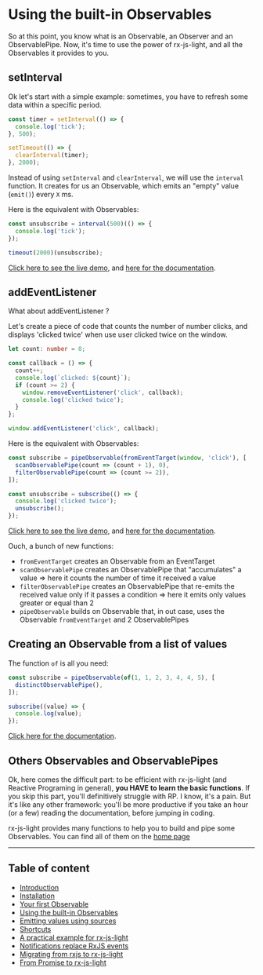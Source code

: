 # Using the built-in Observables

So at this point, you know what is an Observable, an Observer and an ObservablePipe.
Now, it's time to use the power of rx-js-light, and all the Observables it provides to you.

## setInterval

Ok let's start with a simple example: sometimes, you have to refresh some data within a specific period.

```ts
const timer = setInterval(() => {
  console.log('tick');
}, 500);

setTimeout(() => {
  clearInterval(timer);
}, 2000);
```

Instead of using `setInterval` and `clearInterval`, we will use the `interval` function. It creates for us an Observable,
which emits an "empty" value (`emit()`) every `X` ms.

Here is the equivalent with Observables:

```ts
const unsubscribe = interval(500)(() => {
  console.log('tick');
});

timeout(2000)(unsubscribe);
```

[Click here to see the live demo](https://stackblitz.com/edit/typescript-9swej8?devtoolsheight=33&file=index.ts),
and [here for the documentation](../../observable/built-in/from/without-notifications/time-related/interval/interval.md).

## addEventListener

What about addEventListener ?

Let's create a piece of code that counts the number of number clicks, and displays 'clicked twice'
when use user clicked twice on the window.

```ts
let count: number = 0;

const callback = () => {
  count++;
  console.log(`clicked: ${count}`);
  if (count >= 2) {
    window.removeEventListener('click', callback);
    console.log('clicked twice');
  }
};

window.addEventListener('click', callback);
```

Here is the equivalent with Observables:

```ts
const subscribe = pipeObservable(fromEventTarget(window, 'click'), [
  scanObservablePipe(count => (count + 1), 0),
  filterObservablePipe(count => (count >= 2)),
]);

const unsubscribe = subscribe(() => {
  console.log('clicked twice');
  unsubscribe();
});
```

[Click here to see the live demo](https://stackblitz.com/edit/typescript-crwffj?devtoolsheight=33&file=index.ts), 
and [here for the documentation](../../observable/built-in/from/without-notifications/dom/from-event-target/from-event-target.md).

Ouch, a bunch of new functions:

- `fromEventTarget` creates an Observable from an EventTarget
- `scanObservablePipe` creates an ObservablePipe that "accumulates" a value => here it counts the number of time it received a value
- `filterObservablePipe` creates an ObservablePipe that re-emits the received value only if it passes a condition
  => here it emits only values greater or equal than 2
- `pipeObservable` builds on Observable that, in out case, uses the Observable `fromEventTarget` and 2 ObservablePipes


## Creating an Observable from a list of values

The function `of` is all you need:

```ts
const subscribe = pipeObservable(of(1, 1, 2, 3, 4, 4, 5), [
  distinctObservablePipe(),
]);

subscribe((value) => {
  console.log(value);
});
```

[Click here for the documentation](../../observable/built-in/from/without-notifications/values/of/of.md).

## Others Observables and ObservablePipes

Ok, here comes the difficult part: to be efficient with rx-js-light (and Reactive Programing in general),
**you HAVE to learn the basic functions**. If you skip this part, you'll definitively struggle with RP.
I know, it's a pain. But it's like any other framework: you'll be more productive if you take an hour (or a few) reading the documentation,
before jumping in coding.

rx-js-light provides many functions to help you to build and pipe some Observables.
You can find all of them on the [home page](../../../README.md)

---

## Table of content

- [Introduction](./01-introduction.md)
- [Installation](./02-installation.md)
- [Your first Observable](./03-your-first-observable.md)
- [Using the built-in Observables](./04-using-the-built-in-observables.md)
- [Emitting values using sources](./05-sources.md)
- [Shortcuts](./06-rx-js-light-shortcuts.md)
- [A practical example for rx-js-light](./07-practical-example/07-practical-example.md)
- [Notifications replace RxJS events](./08-notifications.md)
- [Migrating from rxjs to rx-js-light](./09-migrating-from-rxjs-to-rx-js-light.md)
- [From Promise to rx-js-light](./10-from-promise-to-rx-js-light.md)

